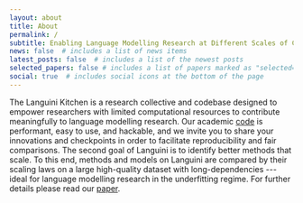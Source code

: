 ```yaml
---
layout: about
title: About
permalink: /
subtitle: Enabling Language Modelling Research at Different Scales of Compute
news: false  # includes a list of news items
latest_posts: false  # includes a list of the newest posts
selected_papers: false # includes a list of papers marked as "selected={true}"
social: true  # includes social icons at the bottom of the page
---
```


The Languini Kitchen is a research collective and codebase designed to empower researchers with limited computational resources to contribute meaningfully to language modelling research. 
Our academic [code](https://github.com/languini-kitchen/languini-kitchen) is performant, easy to use, and hackable, and we invite you to share your innovations and checkpoints in order to facilitate reproducibility and fair comparisons.
The second goal of Languini is to identify better methods that scale. To this end, methods and models on Languini are compared by their scaling laws on a large high-quality dataset with long-dependencies --- ideal for language modelling research in the underfitting regime. 
For further details please read our [paper](/paper/).
